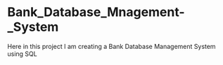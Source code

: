 # Bank_Database_Mnagement-_System
Here in this project I am creating a Bank Database Management System using SQL
